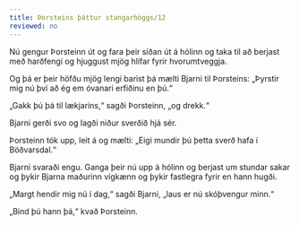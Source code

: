 ```yaml
---
title: Þorsteins þáttur stangarhöggs/12
reviewed: no
---
```


<Book>
Nú gengur Þorsteinn út og fara þeir síðan út á hólinn og taka til að berjast með harðfengi og hjuggust mjög hlífar fyrir hvorumtveggja.

Og þá er þeir höfðu mjög lengi barist þá mælti Bjarni til Þorsteins: „Þyrstir mig nú því að ég em óvanari erfiðinu en þú.“

„Gakk þú þá til lækjarins,“ sagði Þorsteinn, „og drekk.“

Bjarni gerði svo og lagði niður sverðið hjá sér.

Þorsteinn tók upp, leit á og mælti: „Eigi mundir þú þetta sverð hafa í Böðvarsdal.“

Bjarni svaraði engu. Ganga þeir nú upp á hólinn og berjast um stundar sakar og þykir Bjarna maðurinn vígkænn og þykir fastlegra fyrir en hann hugði.

„Margt hendir mig nú í dag,“ sagði Bjarni, „laus er nú skóþvengur minn.“

„Bind þú hann þá,“ kvað Þorsteinn.

</Book>


